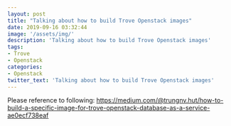 ```yaml
---
layout: post
title: "Talking about how to build Trove Openstack images"
date: 2019-09-16 03:32:44
image: '/assets/img/'
description: 'Talking about how to build Trove Openstack images'
tags:
- Trove
- Openstack
categories:
- Openstack
twitter_text: 'Talking about how to build Trove Openstack images'
---
```



Please reference to following: https://medium.com/@trungnv.hut/how-to-build-a-specific-image-for-trove-openstack-database-as-a-service-ae0ecf738eaf


